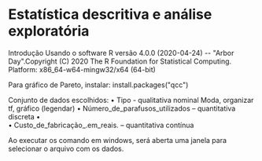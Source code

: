 # Estatística descritiva e análise exploratória

Introdução
	Usando o software R versão 4.0.0 (2020-04-24) -- "Arbor Day".Copyright (C) 2020 The R Foundation for Statistical Computing.
Platform: x86_64-w64-mingw32/x64 (64-bit)

Para gráfico de Pareto, instalar: install.packages("qcc")

	
Conjunto de dados escolhidos:
•	Tipo	- qualitativa nominal
		Moda, organizar tf, gráfico (legendar)
•	Número_de_parafusos_utilizados – quantitativa discreta
•	
•	Custo_de_fabricação_.em_reais. – quantitativa contínua

Ao executar os comando em windows, será aberta uma janela para selecionar o arquivo com os dados.
